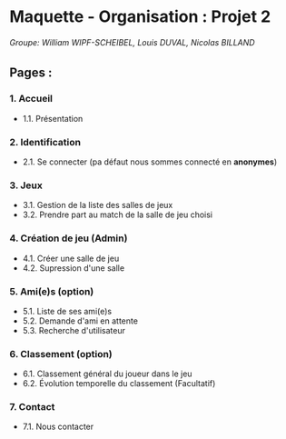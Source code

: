 # Maquette - Organisation : Projet 2
###### _Groupe: William WIPF-SCHEIBEL, Louis DUVAL, Nicolas BILLAND_

## Pages :

### 1. Accueil
* 1.1. Présentation

### 2. Identification
* 2.1. Se connecter (pa défaut nous sommes connecté en **anonymes**) 
	
### 3. Jeux
* 3.1. Gestion de la liste des salles de jeux
* 3.2. Prendre part au match de la salle de jeu choisi

### 4. Création de jeu (Admin)
* 4.1. Créer une salle de jeu
* 4.2. Supression d'une salle
	
### 5. Ami(e)s (option)
* 5.1. Liste de ses ami(e)s
* 5.2. Demande d'ami en attente
* 5.3. Recherche d'utilisateur

### 6. Classement (option)
* 6.1. Classement général du joueur dans le jeu
* 6.2. Évolution temporelle du  classement (Facultatif)	

### 7. Contact
* 7.1. Nous contacter
